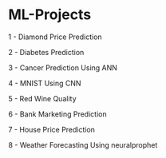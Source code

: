 # ML-Projects
1 - Diamond Price Prediction

2 - Diabetes Prediction

3 - Cancer Prediction Using ANN

4 - MNIST Using CNN

5 - Red Wine Quality

6 - Bank Marketing Prediction

7 - House Price Prediction

8 - Weather Forecasting Using neuralprophet 
